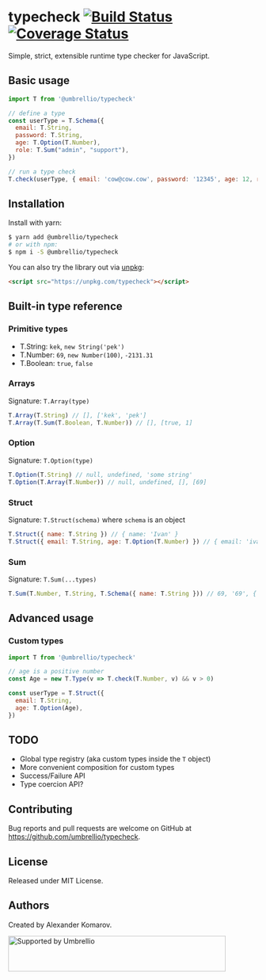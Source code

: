 # typecheck [![Build Status](https://travis-ci.org/umbrellio/typecheck.svg?branch=master)](https://travis-ci.org/umbrellio/typecheck) [![Coverage Status](https://coveralls.io/repos/github/umbrellio/typecheck/badge.svg?branch=master)](https://coveralls.io/github/umbrellio/typecheck?branch=master)

Simple, strict, extensible runtime type checker for JavaScript.

## Basic usage

```javascript
import T from '@umbrellio/typecheck'

// define a type
const userType = T.Schema({
  email: T.String,
  password: T.String,
  age: T.Option(T.Number),
  role: T.Sum("admin", "support"),
})

// run a type check
T.check(userType, { email: 'cow@cow.cow', password: '12345', age: 12, role: "admin" }) // => true
```

## Installation

Install with yarn:

```sh
$ yarn add @umbrellio/typecheck
# or with npm:
$ npm i -S @umbrellio/typecheck
```

You can also try the library out via [unpkg](https://unpkg.com):
```html
<script src="https://unpkg.com/typecheck"></script>
```

## Built-in type reference

### Primitive types

- T.String: `kek`, `new String('pek')`
- T.Number: `69`, `new Number(100)`, `-2131.31`
- T.Boolean: `true`, `false`

### Arrays

Signature: `T.Array(type)`

```javascript
T.Array(T.String) // [], ['kek', 'pek']
T.Array(T.Sum(T.Boolean, T.Number)) // [], [true, 1]
```

### Option

Signature: `T.Option(type)`

```javascript
T.Option(T.String) // null, undefined, 'some string'
T.Option(T.Array(T.Number)) // null, undefined, [], [69]
```

### Struct

Signature: `T.Struct(schema)` where `schema` is an object

```javascript
T.Struct({ name: T.String }) // { name: 'Ivan' }
T.Struct({ email: T.String, age: T.Option(T.Number) }) // { email: 'ivan@ivan.ru', age: 69 }
```

### Sum

Signature: `T.Sum(...types)`

```javascript
T.Sum(T.Number, T.String, T.Schema({ name: T.String })) // 69, '69', { name: 'ivan' }
```

## Advanced usage

### Custom types

```javascript
import T from '@umbrellio/typecheck'

// age is a positive number
const Age = new T.Type(v => T.check(T.Number, v) && v > 0)

const userType = T.Struct({
  email: T.String,
  age: T.Option(Age),
})
```

## TODO

- Global type registry (aka custom types inside the `T` object)
- More convenient composition for custom types
- Success/Failure API
- Type coercion API?

## Contributing

Bug reports and pull requests are welcome on GitHub at https://github.com/umbrellio/typecheck.

## License

Released under MIT License.

## Authors

Created by Alexander Komarov.

<a href="https://github.com/umbrellio/">
<img style="float: left;" src="https://umbrellio.github.io/Umbrellio/supported_by_umbrellio.svg" alt="Supported by Umbrellio" width="439" height="72">
</a>
